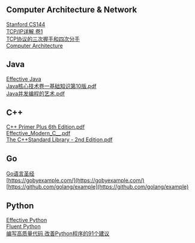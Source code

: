 <!-- ## Docker  
[Cheat Sheet](https://gist.github.com/xcTorres/2bb0cac7ac71bc7a071845c243b233f1) -->

## Computer Architecture & Network
[Stanford CS144](https://www.bilibili.com/video/BV137411Z7LR?p=1)  
[TCP/IP详解 卷1](https://github.com/xcTorres/books/blob/main/network/TCP.pdf)  
[TCP协议的三次握手和四次分手](https://github.com/jawil/blog/issues/14)  
[Computer Architecture](https://www.bilibili.com/video/BV1fC4y147iZ?p=1)

## Java
[Effective Java](https://github.com/xcTorres/books/blob/main/java/Effective%20Java%20(2017%2C%20Addison-Wesley).pdf)  
[Java核心技术卷一基础知识第10版.pdf](https://github.com/xcTorres/books/blob/main/java/Java%E6%A0%B8%E5%BF%83%E6%8A%80%E6%9C%AF%E5%8D%B7%E4%B8%80%E5%9F%BA%E7%A1%80%E7%9F%A5%E8%AF%86%E7%AC%AC10%E7%89%88.pdf)  
[Java并发编程的艺术.pdf](https://github.com/xcTorres/books/blob/main/java/Java%E5%B9%B6%E5%8F%91%E7%BC%96%E7%A8%8B%E7%9A%84%E8%89%BA%E6%9C%AF.pdf)  


## C++  
[C++ Primer Plus 6th Edition.pdf](https://github.com/xcTorres/books/blob/main/c%2B%2B/C%2B%2B%20Primer%20Plus%206th%20Edition.pdf)  
[Effective_Modern_C__.pdf](https://github.com/xcTorres/books/blob/main/c%2B%2B/Effective_Modern_C__.pdf)  
[The C++Standard Library - 2nd Edition.pdf](https://github.com/xcTorres/books/blob/main/c%2B%2B/The%20C%2B%2BStandard%20Library%20-%202nd%20Edition.pdf)

## Go
[Go语言圣经](https://www.kancloud.cn/hartnett/gopl-zh/126049)  
[https://gobyexample.com/](https://gobyexample.com/)  
[https://github.com/golang/example](https://github.com/golang/example)

## Python  
[Effective Python](https://github.com/xcTorres/books/blob/main/python/Effective%20Python%20By%20Brett%20Slatkin%202015%20Addison%20Wesly.pdf)   
[Fluent Python](https://github.com/xcTorres/books/blob/main/python/Fluent%20Python%20Clear%20Concise%20and%20Effective%20Programming.pdf)  
[编写高质量代码 改善Python程序的91个建议](https://github.com/xcTorres/books/blob/main/python/%E7%BC%96%E5%86%99%E9%AB%98%E8%B4%A8%E9%87%8F%E4%BB%A3%E7%A0%81%20%E6%94%B9%E5%96%84Python%E7%A8%8B%E5%BA%8F%E7%9A%8491%E4%B8%AA%E5%BB%BA%E8%AE%AE.pdf)